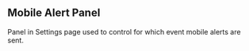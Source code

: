 Mobile Alert Panel
------------------
Panel in Settings page used to control for which event mobile alerts are sent.
